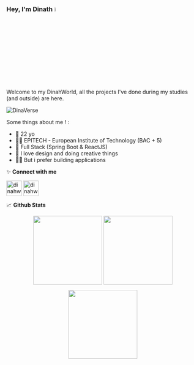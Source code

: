 ### Hey, I'm Dinath <a href="https://dinahworld.xyz/"> <a href="https://dinahworld.github.io/DinahVerse-Portfolio/"><img src="https://media.giphy.com/media/hvRJCLFzcasrR4ia7z/giphy.gif" width="5%"></a></a>

Welcome to my DinahWorld, all the projects I've done during my studies (and outside) are here.

![DinaVerse](https://github.com/DinahWorld/DinahWorld/assets/88936472/9abf38f0-cb5d-4d2e-8e1e-39de60163d6f)

Some things about me !
:

-   🎂 22 yo
-   👨‍🎓 EPITECH - European Institute of Technology (BAC + 5)
-   🌱 Full Stack (Spring Boot & ReactJS)
-   🎨 I love design and doing creative things
-   👨‍💻 But i prefer building applications

✨ **Connect with me**

<p align="left">
<a href="https://dinahworld.github.io/DinahVerse-Portfolio/" target="blank"><img align="center" src="https://github.com/DinahWorld/DinahWorld/assets/88936472/25592198-87b5-4e44-8a3a-b52cb34cbe84" alt="dinahworld" width="40"/></a>
<a href="https://www.linkedin.com/in/dinath-sh/" target="blank"><img align="center" src="https://img.icons8.com/color/48/000000/linkedin.png" alt="dinahworld" width="40" /></a>
</p>

📈 **Github Stats**

<p align="center">
<img height="180em" src="https://github-readme-stats.vercel.app/api/top-langs/?username=dinahworld&layout=compact&theme=tokyonight" align = "center"/>
<img height="180em" src="https://github-readme-stats.vercel.app/api?username=dinahworld&theme=tokyonight&show=true" align = "center"/>
</p>

<p align="center">
<img height="180em" src="https://leetcard.jacoblin.cool/DinahWorld?theme=nord&font=JetBrains%20Mono"/>
</p>
